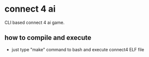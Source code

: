 # connect 4 ai
CLI based connect 4 ai game.

## how to compile and execute
* just type "make" command to bash and execute connect4 ELF file
